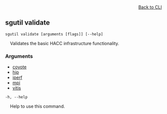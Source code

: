 <div id="readme" class="Box-body readme blob js-code-block-container">
<article class="markdown-body entry-content p-3 p-md-6" itemprop="text">
<p align="right">
<a href="https://github.com/fpgasystems/hacc/blob/main/cli/README.md#cli">Back to CLI</a>
</p>

## sgutil validate

<code>sgutil validate [arguments [flags]] [--help]</code>
<p>
  &nbsp; &nbsp; Validates the basic HACC infrastructure functionality.
</p>

### Arguments

* [coyote](./sgutil-validate-coyote.md#sgutil-validate-coyote)
* [hip](./sgutil-validate-hip.md#sgutil-validate-hip)
* [iperf](./sgutil-validate-iperf.md#sgutil-validate-iperf)
* [mpi](./sgutil-validate-mpi.md#sgutil-validate-mpi)
* [vitis](./sgutil-validate-vitis.md#sgutil-validate-vitis)

<code>-h, --help</code>
<p>
  &nbsp; &nbsp; Help to use this command.
</p>

<!-- <code>
  iperf
</code>
<p>
  &nbsp; &nbsp; Measures HACC network performance.
</p>

<code>
  mpi
</code>
<p>
  &nbsp; &nbsp; Validates MPI.
</p> -->